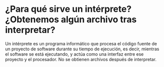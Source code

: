 # ¿Para qué sirve un intérprete? ¿Obtenemos algún archivo tras interpretar?
Un intérprete es un programa informático que procesa el código fuente de un proyecto de software durante su tiempo de ejecución, es decir, mientras el software se está ejecutando, y actúa como una interfaz entre ese proyecto y el procesador. No se obtienen archivos después de interpretar.